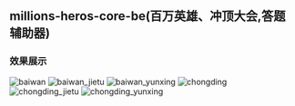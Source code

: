 ## millions-heros-core-be(百万英雄、冲顶大会,答题辅助器)
### 效果展示
![baiwan](http://ozfuaes8n.bkt.clouddn.com/IMG_0393.PNG) ![baiwan_jietu](http://ozfuaes8n.bkt.clouddn.com/IMG_1515936066642.PNG) ![baiwan_yunxing](http://ozfuaes8n.bkt.clouddn.com/wukong.png)
![chongding](http://ozfuaes8n.bkt.clouddn.com/IMG_0386.PNG) ![chongding_jietu](http://ozfuaes8n.bkt.clouddn.com/IMG_1515936234597.PNG) ![chongding_yunxing](http://ozfuaes8n.bkt.clouddn.com/kongchengji.png)
